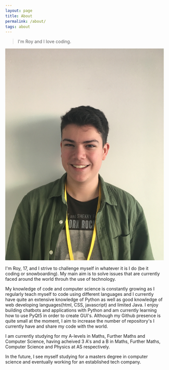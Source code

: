 ```yaml
---
layout: page
title: About
permalink: /about/
tags: about
---
```

> I'm Roy and I love coding.

![First Intership](/images/me.jpg)

I'm Roy, 17, and I strive to challenge myself in whatever it is I do (be it coding or snowboarding). My main aim is to solve issues that are currently faced around the world throuh the use of technology.

My knowledge of code and computer science is constantly growing as I regularly teach myself to code using different languages and I currently have quite an extensive knowledge of Python as well as good knowledge of web developing languages(html, CSS, javascript) and limited Java. I enjoy building chatbots and applications with Python and am currently learning how to use PyQt5 in order to create GUI's. Although my Github presence is quite small at the moment, I aim to increase the number of repository's I currently have and share my code with the world.

I am currently studying for my A-levels in Maths, Further Maths and Computer Science, having acheived 3 A's and a B in Maths, Further Maths, Computer Science and Physics at AS respectively.

In the future, I see myself studying for a masters degree in computer science and eventually working for an established tech company.
